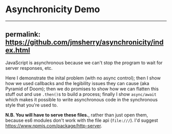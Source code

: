 # Asynchronicity Demo

---
permalink: <https://github.com/jmsherry/asynchronicity/index.html>
---

JavaScript is asynchronous because we can't stop the program to wait for server responses, etc.

Here I demonstrate the inital problem (with no async control); then I show how we used callbacks and the legibility issues they can cause (aka Pyramid of Doom); then we do promises to show how we can flatten this stuff out and use `.then()`s to build a process; finally I show `async/await` which makes it possible to write asynchronous code in the synchronous style that you're used to.

**N.B. You will have to serve these files.**, rather than just open them, because es6 modules don't work with the file api (`file:///`). I'd suggest <https://www.npmjs.com/package/http-server>.